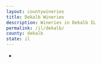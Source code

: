 ```yaml
---
layout: countywineries
title: Dekalb Wineries
description: Wineries in Dekalb IL
permalink: /il/dekalb/
county: dekalb
state: il
---
```

-
